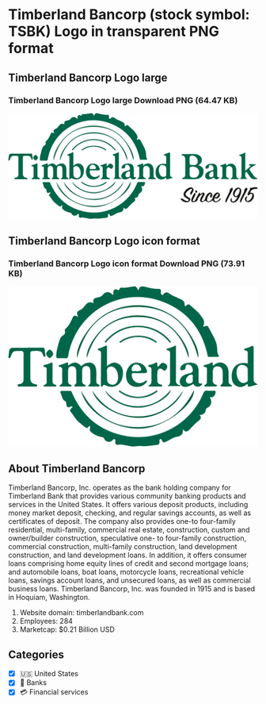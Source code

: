 # Timberland Bancorp (stock symbol: TSBK) Logo in transparent PNG format

## Timberland Bancorp Logo large

### Timberland Bancorp Logo large Download PNG (64.47 KB)

![Timberland Bancorp Logo large Download PNG (64.47 KB)](/img/orig/TSBK_BIG-7905e3de.png)

## Timberland Bancorp Logo icon format

### Timberland Bancorp Logo icon format Download PNG (73.91 KB)

![Timberland Bancorp Logo icon format Download PNG (73.91 KB)](/img/orig/TSBK-a08fc1cf.png)

## About Timberland Bancorp

Timberland Bancorp, Inc. operates as the bank holding company for Timberland Bank that provides various community banking products and services in the United States. It offers various deposit products, including money market deposit, checking, and regular savings accounts, as well as certificates of deposit. The company also provides one-to four-family residential, multi-family, commercial real estate, construction, custom and owner/builder construction, speculative one- to four-family construction, commercial construction, multi-family construction, land development construction, and land development loans. In addition, it offers consumer loans comprising home equity lines of credit and second mortgage loans; and automobile loans, boat loans, motorcycle loans, recreational vehicle loans, savings account loans, and unsecured loans, as well as commercial business loans. Timberland Bancorp, Inc. was founded in 1915 and is based in Hoquiam, Washington.

1. Website domain: timberlandbank.com
2. Employees: 284
3. Marketcap: $0.21 Billion USD


## Categories
- [x] 🇺🇸 United States
- [x] 🏦 Banks
- [x] 💳 Financial services

